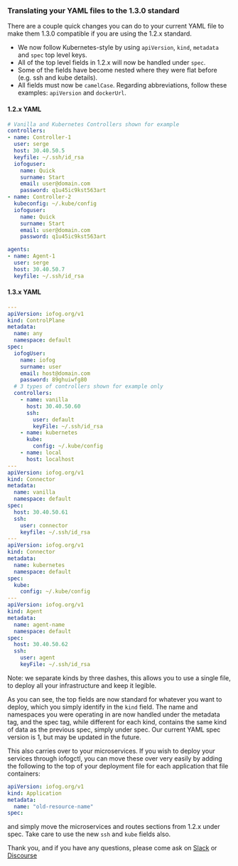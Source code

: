 ### Translating your YAML files to the 1.3.0 standard

There are a couple quick changes you can do to your current YAML file to make them 1.3.0 compatible if you are using the 1.2.x standard.

- We now follow Kubernetes-style by using `apiVersion`, `kind`, `metadata` and `spec` top level keys.
- All of the top level fields in 1.2.x will now be handled under `spec`.
- Some of the fields have become nested where they were flat before (e.g. ssh and kube details).
- All fields must now be `camelCase`. Regarding abbreviations, follow these examples: `apiVersion` and `dockerUrl`.

#### 1.2.x YAML

```YAML
# Vanilla and Kubernetes Controllers shown for example
controllers:
- name: Controller-1
  user: serge
  host: 30.40.50.5
  keyfile: ~/.ssh/id_rsa
  iofoguser:
    name: Quick
    surname: Start
    email: user@domain.com
    password: q1u45ic9kst563art
- name: Controller-2
  kubeconfig: ~/.kube/config
  iofoguser:
    name: Quick
    surname: Start
    email: user@domain.com
    password: q1u45ic9kst563art

agents:
- name: Agent-1
  user: serge
  host: 30.40.50.7
  keyfile: ~/.ssh/id_rsa
```

#### 1.3.x YAML

```yaml
---
apiVersion: iofog.org/v1
kind: ControlPlane
metadata:
  name: any
  namespace: default
spec:
  iofogUser:
    name: iofog
    surname: user
    email: host@domain.com
    password: 89ghuiwfg80
  # 3 types of controllers shown for example only
  controllers:
    - name: vanilla
      host: 30.40.50.60
      ssh:
        user: default
        keyFile: ~/.ssh/id_rsa
    - name: kubernetes
      kube:
        config: ~/.kube/config
    - name: local
      host: localhost
---
apiVersion: iofog.org/v1
kind: Connector
metadata:
  name: vanilla
  namespace: default
spec:
  host: 30.40.50.61
  ssh:
    user: connector
    keyfile: ~/.ssh/id_rsa
---
apiVersion: iofog.org/v1
kind: Connector
metadata:
  name: kubernetes
  namespace: default
spec:
  kube:
    config: ~/.kube/config
---
apiVersion: iofog.org/v1
kind: Agent
metadata:
  name: agent-name
  namespace: default
spec:
  host: 30.40.50.62
  ssh:
    user: agent
    keyFile: ~/.ssh/id_rsa
```

Note: we separate kinds by three dashes, this allows you to use a single file, to deploy all your infrastructure and keep it legible.

As you can see, the top fields are now standard for whatever you want to deploy, which you simply identify in the `kind` field.
The name and namespaces you were operating in are now handled under the metadata tag, and the spec tag, while different for each kind, contains
the same kind of data as the previous spec, simply under spec. Our current YAML spec version is 1, but may be updated in the future.

This also carries over to your microservices. If you wish to deploy your services through iofogctl, you can move these over very easily by
adding the following to the top of your deployment file for each application that file containers:

```yaml
apiVersion: iofog.org/v1
kind: Application
metadata:
  name: "old-resource-name"
spec:
```

and simply move the microservices and routes sections from 1.2.x under spec. Take care to use the new `ssh` and `kube` fields also.

Thank you, and if you have any questions, please come ask
on [Slack](https://join.slack.com/t/iofog/shared_invite/enQtNTQxMDczNjE0Mjc5LTRhMTE2YjgwNmRhOTg5ZmI3MGQ5OGM0N2E1MDg0OTJmMWYxZTgxZjE2MjA3NzY2MTFlZmEyYzc3OGQ5NmM4ZjI)
or [Discourse](https://discuss.iofog.org/)
